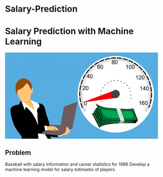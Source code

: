 # Salary-Prediction
# Salary Prediction with Machine Learning

![Screenshot](1.png)

## Problem

Baseball with salary information and career statistics for 1986
Develop a machine learning model for salary estimates of players.

